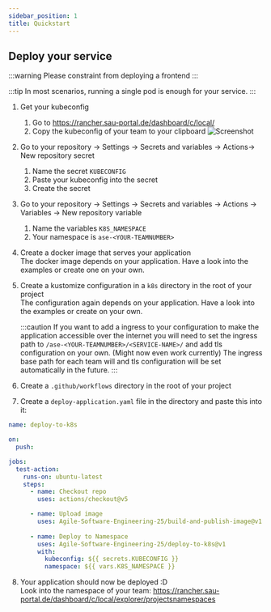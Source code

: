 ```yaml
---
sidebar_position: 1
title: Quickstart
---
```


## Deploy your service

:::warning
Please constraint from deploying a frontend
:::

:::tip
In most scenarios, running a single pod is enough for your service.
:::

1. Get your kubeconfig
   1. Go to https://rancher.sau-portal.de/dashboard/c/local/
   2. Copy the kubeconfig of your team to your clipboard
      ![Screenshot](/img/deployment/quickstart\how-to-copy-kubeconfig.png)
2. Go to your repository → Settings → Secrets and variables → Actions→ New repository secret
   1. Name the secret `KUBECONFIG`
   2. Paste your kubeconfig into the secret
   3. Create the secret
3. Go to your repository → Settings → Secrets and variables → Actions → Variables → New repository variable
   1. Name the variables `K8S_NAMESPACE`
   2. Your namespace is `ase-<YOUR-TEAMNUMBER>`
4. Create a docker image that serves your application  
   The docker image depends on your application. Have a look into the examples or create one on your own.
5. Create a kustomize configuration in a `k8s` directory in the root of your project  
    The configuration again depends on your application. Have a look into the examples or create on your own.

   :::caution
   If you want to add a ingress to your configuration to make the application accessible over the internet you will need to set the ingress path to `/ase-<YOUR-TEAMNUMBER>/<SERVICE-NAME>/` and add tls configuration on your own. (Might now even work currently) The ingress base path for each team will and tls configuration will be set automatically in the future.
   :::

6. Create a `.github/workflows` directory in the root of your project
7. Create a `deploy-application.yaml` file in the directory and paste this into it:

```yaml
name: deploy-to-k8s

on:
  push:

jobs:
  test-action:
    runs-on: ubuntu-latest
    steps:
      - name: Checkout repo
        uses: actions/checkout@v5

      - name: Upload image
        uses: Agile-Software-Engineering-25/build-and-publish-image@v1
        
      - name: Deploy to Namespace
        uses: Agile-Software-Engineering-25/deploy-to-k8s@v1
        with:
          kubeconfig: ${{ secrets.KUBECONFIG }}
          namespace: ${{ vars.K8S_NAMESPACE }}
```

8. Your application should now be deployed :D  
   Look into the namespace of your team: https://rancher.sau-portal.de/dashboard/c/local/explorer/projectsnamespaces
